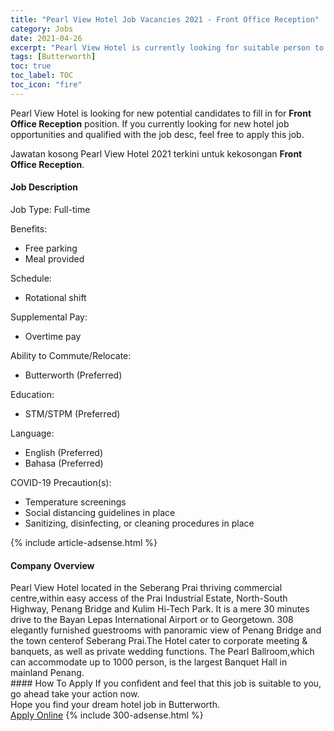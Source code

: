 ```yaml
---
title: "Pearl View Hotel Job Vacancies 2021 - Front Office Reception" 
category: Jobs 
date: 2021-04-26 
excerpt: "Pearl View Hotel is currently looking for suitable person to fill in the Front Office Reception which positioned at Butterworth" 
tags: [Butterworth] 
toc: true 
toc_label: TOC 
toc_icon: "fire" 
--- 
```


<p>Pearl View Hotel is looking for new potential candidates to fill in for <b>Front Office Reception</b> position. If you currently looking for new hotel job opportunities and qualified with the job desc, feel free to apply this job.
</p>Jawatan kosong Pearl View Hotel 2021 terkini untuk kekosongan <b>Front Office Reception</b>. 
<div><div><h4>Job Description</h4></div><div><div><span><div><p>Job Type: Full-time</p><p>Benefits:</p><ul><li>Free parking</li><li>Meal provided</li></ul><p>Schedule:</p><ul><li>Rotational shift</li></ul><p>Supplemental Pay:</p><ul><li>Overtime pay</li></ul><p>Ability to Commute/Relocate:</p><ul><li>Butterworth (Preferred)</li></ul><p>Education:</p><ul><li>STM/STPM (Preferred)</li></ul><p>Language:</p><ul><li>English (Preferred)</li><li>Bahasa (Preferred)</li></ul><p>COVID-19 Precaution(s):</p><ul><li>Temperature screenings</li><li>Social distancing guidelines in place</li><li>Sanitizing, disinfecting, or cleaning procedures in place</li></ul></div></span></div></div></div> 
{% include article-adsense.html %} 
<div><div><h4>Company Overview</h4></div><div><div><span><div><div>Pearl View Hotel located in the Seberang Prai thriving commercial centre,within easy access of the Prai Industrial Estate, North-South Highway, Penang Bridge and Kulim Hi-Tech Park. It is a mere 30 minutes drive to the Bayan Lepas International Airport or to Georgetown. 308 elegantly furnished guestrooms with panoramic view of Penang Bridge and the town centerof Seberang Prai.The Hotel cater to corporate meeting &amp; banquets, as well as private wedding functions. The Pearl Ballroom,which can accommodate up to 1000 person, is the largest Banquet Hall in mainland Penang.</div></div></span></div></div></div> 
#### How To Apply 
If you confident and feel that this job is suitable to you, go ahead take your action now. <br/> 
Hope you find your dream hotel job in Butterworth. <br/> 
<a href="https://www.jobstreet.com.my/en/job/front-office-reception-4548709?jobId=jobstreet-my-job-4548709" class="btn btn--info" target="_blank" rel="nofollow noopenner">Apply Online</a> 
{% include 300-adsense.html %} 